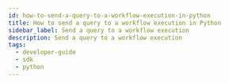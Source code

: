 ```yaml
---
id: how-to-send-a-query-to-a-workflow-execution-in-python
title: How to send a query to a workflow execution in Python
sidebar_label: Send a query to a workflow execution
description: Send a query to a workflow execution
tags:
  - developer-guide
  - sdk
  - python
---
```

